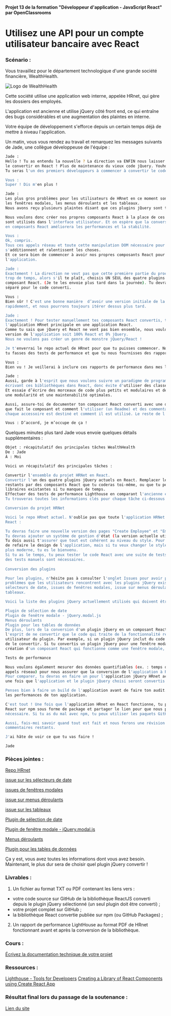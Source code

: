 #### Projet 13 de la formation "Développeur d'application - JavaScript React" par OpenClassrooms

# Utilisez une API pour un compte utilisateur bancaire avec React

### Scénario :

Vous travaillez pour le département technologique d'une grande société financière, WealthHealth. 

![Logo de WealthHealth](https://user.oc-static.com/upload/2024/02/21/17085055322514_Capture%20d%E2%80%99e%CC%81cran%202024-02-21%20a%CC%80%2009.52.02.png)

Cette société utilise une application web interne, appelée HRnet, qui gère les dossiers des 
employés.

L'application est ancienne et utilise jQuery côté front end, ce qui entraîne des bugs 
considérables et une augmentation des plaintes en interne.

Votre équipe de développement s'efforce depuis un certain temps déjà de mettre à niveau 
l'application.  

Un matin, vous vous rendez au travail et remarquez les messages suivants de Jade, une collègue 
développeuse de l'équipe :

```bash
Jade :
Hello ! Tu as entendu la nouvelle ? La direction va ENFIN nous laisser mettre à jour HRnet et
le convertir en React ! Plus de maintenance du vieux code jQuery. Youhouuu !! 
Tu seras l'un des premiers développeurs à commencer à convertir le code ! 

Vous :
Super ! Dis m'en plus !

Jade : 
Les plus gros problèmes pour les utilisateurs de HRnet en ce moment sont les sélecteurs de date,
les fenêtres modales, les menus déroulants et les tableaux.
Nous avons reçu plusieurs plaintes disant que ces plugins jQuery sont très lents.  

Nous voulons donc créer nos propres composants React à la place de ces plugins jQuery tiers qui
sont utilisés dans l'interface utilisateur. Et on espère que la conversion de ces plugins jQuery
en composants React améliorera les performances et la stabilité.  

Vous :
Ok, compris.
Tous ces appels réseau et toute cette manipulation DOM nécessaire pour les plugins jQuery
s'additionnent et ralentissent les choses.
Et ce sera bien de commencer à avoir nos propres composants React pour avoir plus de contrôle sur
l'application. 

Jade :
Exactement ! La direction ne veut pas que cette première partie du processus de conversion prenne
trop de temps, alors s'il te plaît, choisis UN SEUL des quatre plugins jQuery et convertis-le en
composant React. (Je te les envoie plus tard dans la journée). Tu devras créer un repo GitHub
séparé pour le code converti. 

Vous :
Bien sûr ! C'est une bonne manière  d’avoir une version initiale de la nouvelle application plus
rapidement, et nous pourrons toujours itérer dessus plus tard.  

Jade :
Exactement ! Pour tester manuellement tes composants React convertis, tu devras aussi convertir
l'application HRnet principale en une application React. 
Comme tu sais que jQuery et React ne vont pas bien ensemble, nous voulons donc que la nouvelle
version de l'application soit 100% React et 0% jQuery.
Nous ne voulons pas créer un genre de monstre jQuery/React !  

Je t'enverrai le repo actuel de HRnet pour que tu puisses commencer. Nous aurons aussi besoin que
tu fasses des tests de performance et que tu nous fournisses des rapports.   

Vous :
Bien vu ! Je veillerai à inclure ces rapports de performance dans mes livrables. 

Jade :
Aussi, garde à l'esprit que nous voulons suivre un paradigme de programmation fonctionnel en
écrivant ces bibliothèques dans React, donc évite d'utiliser des classes quand tu le convertis.
Et essaie d’écrire des morceaux de code plus petits et modulaires et des fonctions autonomes pour
une modularité et une maintenabilité optimales.  

Aussi, assure-toi de documenter ton composant React converti avec une description générale de ce
que fait le composant et comment l'utiliser (un Readme) et des commentaires expliquant à quoi
chaque accessoire est destiné et comment il est utilisé. Le reste de l'équipe te remerciera ! 

Vous : D’accord, je m’occupe de ça ! 
```

Quelques minutes plus tard Jade vous envoie quelques détails supplémentaires :

```bash
Objet : récapitulatif des principales tâches WealthHealth
De : Jade
À : Moi

Voici un récapitulatif des principales tâches : 

Convertir l'ensemble du projet HRNet en React. 
Convertir l'un des quatre plugins jQuery actuels en React. Remplacer les 3 plugins jQuery
restants par des composants React que tu coderas toi-même, ou que tu peux importer depuis des
libraires existantes si tu manques de temps. 
Effectuer des tests de performance Lighthouse en comparant l'ancienne et la nouvelle application. 
Tu trouveras toutes les informations clés pour chaque tâche ci-dessous : 

Conversion du projet HRNet 

Voici le repo HRnet actuel. N'oublie pas que toute l'application HRNet doit être convertie en
React : 

Tu devras faire une nouvelle version des pages "Create Employee" et "Employee List" avec React.
Tu devras ajouter un système de gestion d'état (la version actuelle utilise un stockage local).
Tu dois aussi t'assurer que tout est cohérent au niveau du style. Pour cela, tu n'es pas obligé
de refaire le design de l'application, mais si tu veux changer le style pour quelque chose de
plus moderne, tu es le bienvenu.  
Si tu as le temps, tu peux tester le code React avec une suite de tests unitaires. Sinon, seuls
des tests manuels sont nécessaires. 
 
Conversion des plugins

Pour les plugins, n'hésite pas à consulter l'onglet Issues pour avoir plus de contexte sur les
problèmes que les utilisateurs rencontrent avec les plugins jQuery existants : issue sur les
sélecteurs de date, issues de fenêtres modales, issue sur menus déroulants, et issue sur les
tableaux. 

Voici la liste des plugins jQuery actuellement utilisés qui doivent être convertis : 

Plugin de sélection de date
Plugin de fenêtre modale - jQuery.modal.js
Menus déroulants
Plugin pour les tables de données
De plus, lors de la conversion d'un plugin jQuery en un composant React, il faut garder à
l'esprit de ne convertir que le code qui traite de la fonctionnalité réelle de l'interface
utilisateur du plugin. Par exemple, si un plugin jQuery inclut du code AJAX, tu n’as pas besoin
de le convertir. Si tu convertis un plugin jQuery pour une fenêtre modale, concentre-toi sur la
création d'un composant React qui fonctionne comme une fenêtre modale, et rien d'autre.

Tests de performance

Nous voulons également mesurer des données quantifiables (ex. : temps de chargement des pages,
appels réseau) pour nous assurer que la conversion de l'application à React améliore effectivement les performances. Pour cela, fais bien des audits de performance Lighthouse.
Pour comparer, tu devras en faire un pour l'application jQuery HRnet actuelle, puis un autre
une fois que l'application et le plugin jQuery choisi seront convertis en React.

Penses bien à faire un build de l'application avant de faire ton audit. Ça impactera grandement
les performances de ton application.

C'est tout ! Une fois que l'application HRnet en React fonctionne, tu peux publier le composant
React sur npm sous forme de package et partager le lien pour que nous puissions l'utiliser si
nécessaire. Si tu as du mal avec npm, tu peux utiliser les paquets GitHub comme alternative.

Aussi, fais-moi savoir quand tout est fait et nous ferons une révision du code pour répondre aux
commentaires restants.

J'ai hâte de voir ce que tu vas faire ! 

Jade
```

### Pièces jointes :

[Repo HRnet](https://github.com/OpenClassrooms-Student-Center/P12_Front-end)

[issue sur les sélecteurs de date](https://github.com/OpenClassrooms-Student-Center/P12_Front-end/issues/1)

[issues de fenêtres modales](https://github.com/OpenClassrooms-Student-Center/P12_Front-end/issues/3)

[issue sur menus déroulants](https://github.com/OpenClassrooms-Student-Center/P12_Front-end/issues/4)

[issue sur les tableaux](https://github.com/OpenClassrooms-Student-Center/P12_Front-end/issues/2)

[Plugin de sélection de date](https://github.com/xdan/datetimepicker)

[Plugin de fenêtre modale - jQuery.modal.js](https://github.com/kylefox/jquery-modal)

[Menus déroulants](https://github.com/jquery/jquery-ui/blob/master/ui/widgets/selectmenu.js)

[Plugin pour les tables de données](https://github.com/DataTables/DataTables)

Ça y est, vous avez toutes les informations dont vous avez besoin. Maintenant, le plus dur sera de choisir quel plugin jQuery convertir !

### Livrables :
1. Un fichier au format TXT ou PDF contenant les liens vers :
  - votre code source sur GitHub de la bibliothèque ReactJS converti depuis le plugin jQuery
sélectionné (un seul plugin doit être converti) ;
  - votre projet complet sur GitHub ;
  - la bibliothèque React convertie publiée sur npm (ou GitHub Packages) ;
2. Un rapport de performance LightHouse au format PDF de HRnet fonctionnant avant et après la
conversion de la bibliothèque. 

### Cours :
[Écrivez la documentation technique de votre projet](https://openclassrooms.com/fr/courses/6398056-ecrivez-la-documentation-technique-de-votre-projet)

### Ressources :
[Lighthouse - Tools for Developers](https://developers.google.com/web/tools/lighthouse/)
[Creating a Library of React Components using Create React App](https://hackernoon.com/creating-a-library-of-react-components-using-create-react-app-without-ejecting-d182df690c6b)


### Résultat final lors du passage de la soutenance :
[Lien du site](www.google.com)

